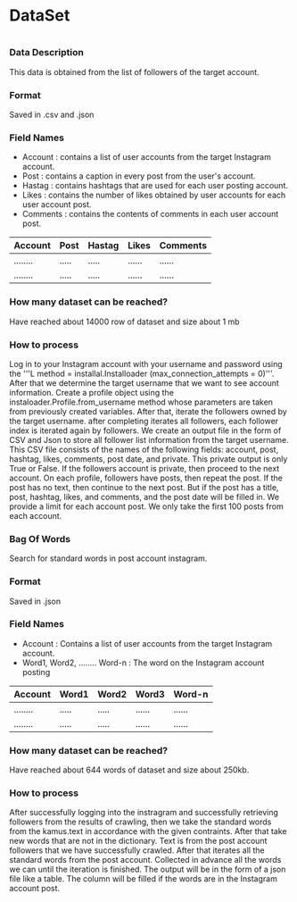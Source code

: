 # DataSet <h1>

### Data Description
This data is obtained from the list of followers of the target account.

### Format
Saved in .csv and .json

### Field Names
* Account :
contains a list of user accounts from the target Instagram account.
* Post : 
contains a caption in every post from the user's account.
* Hastag : 
contains hashtags that are used for each user posting account.
* Likes :
contains the number of likes obtained by user accounts for each user account post.
* Comments :
contains the contents of comments in each user account post.

| Account | Post | Hastag | Likes | Comments |
| -------- | ---- | ------ | ----- | ------- |
| ........ | ..... | ..... | ...... | ...... |
| ........ | ..... | ..... | ...... | ...... |



### How many dataset can be reached? 
Have reached about 14000 row of dataset and size about 1 mb


### How to process 
Log in to your Instagram account with your username and password using the '''L method = installal.Installoader (max_connection_attempts = 0)'''. After that we determine the target username that we want to see account information. Create a profile object using the instaloader.Profile.from_username method whose parameters are taken from previously created variables. After that, iterate the followers owned by the target username. after completing iterates all followers, each follower index is iterated again by followers. We create an output file in the form of CSV and Json to store all follower list information from the target username. This CSV file consists of the names of the following fields: account, post, hashtag, likes, comments, post date, and private. This private output is only True or False. If the followers account is private, then proceed to the next account. On each profile, followers have posts, then repeat the post. If the post has no text, then continue to the next post. But if the post has a title, post, hashtag, likes, and comments, and the post date will be filled in. We provide a limit for each account post. We only take the first 100 posts from each account.

### Bag Of Words
Search for standard words in post account instagram.

### Format
Saved in .json 

### Field Names
* Account :
Contains a list of user accounts from the target Instagram account.
* Word1, Word2, ........ Word-n :
The word on the Instagram account posting

| Account | Word1 | Word2 | Word3 | Word-n |
| -------- | ---- | ------ | ----- | ------- |
| ........ | ..... | ..... | ...... | ...... |
| ........ | ..... | ..... | ...... | ...... |

### How many dataset can be reached? 
Have reached about 644 words of dataset and size about 250kb.

### How to process 

After successfully logging into the instragram and successfully retrieving followers from the results of crawling, then we take the standard words from the kamus.text in accordance with the given contraints. After that take new words that are not in the dictionary. Text is from the post account followers that we have successfully crawled. After that iterates all the standard words from the post account. Collected in advance all the words we can until the iteration is finished. The output will be in the form of a json file like a table. The column will be filled if the words are in the Instagram account post.

